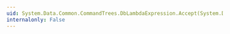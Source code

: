 ```yaml
---
uid: System.Data.Common.CommandTrees.DbLambdaExpression.Accept(System.Data.Common.CommandTrees.DbExpressionVisitor)
internalonly: False
---
```

